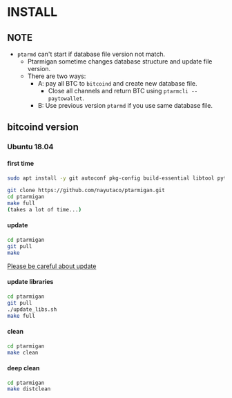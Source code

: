 # INSTALL

## NOTE

* `ptarmd` can't start if database file version not match.
  * Ptarmigan sometime changes database structure and update file version.
  * There are two ways:
    * A: pay all BTC to `bitcoind` and create new database file.
      * Close all channels and return BTC using `ptarmcli --paytowallet`.
    * B: Use previous version `ptarmd` if you use same database file.

## bitcoind version

### Ubuntu 18.04

#### first time

```bash
sudo apt install -y git autoconf pkg-config build-essential libtool python3 wget jq bc

git clone https://github.com/nayutaco/ptarmigan.git
cd ptarmigan
make full
(takes a lot of time...)
```

#### update

```bash
cd ptarmigan
git pull
make
```

[Please be careful about update](#NOTE)

#### update libraries

```bash
cd ptarmigan
git pull
./update_libs.sh
make full
```

#### clean

```bash
cd ptarmigan
make clean
```

#### deep clean

```bash
cd ptarmigan
make distclean
```